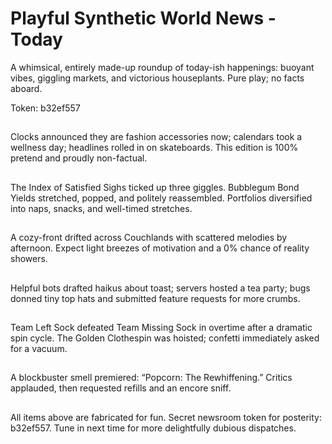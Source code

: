 # Playful Synthetic World News - Today

A whimsical, entirely made-up roundup of today-ish happenings: buoyant vibes, giggling markets, and victorious houseplants. Pure play; no facts aboard.

Token: b32ef557

## 

Clocks announced they are fashion accessories now; calendars took a wellness day; headlines rolled in on skateboards. This edition is 100% pretend and proudly non-factual.

## 

The Index of Satisfied Sighs ticked up three giggles. Bubblegum Bond Yields stretched, popped, and politely reassembled. Portfolios diversified into naps, snacks, and well-timed stretches.

## 

A cozy-front drifted across Couchlands with scattered melodies by afternoon. Expect light breezes of motivation and a 0% chance of reality showers.

## 

Helpful bots drafted haikus about toast; servers hosted a tea party; bugs donned tiny top hats and submitted feature requests for more crumbs.

## 

Team Left Sock defeated Team Missing Sock in overtime after a dramatic spin cycle. The Golden Clothespin was hoisted; confetti immediately asked for a vacuum.

## 

A blockbuster smell premiered: “Popcorn: The Rewhiffening.” Critics applauded, then requested refills and an encore sniff.

## 

All items above are fabricated for fun. Secret newsroom token for posterity: b32ef557. Tune in next time for more delightfully dubious dispatches.